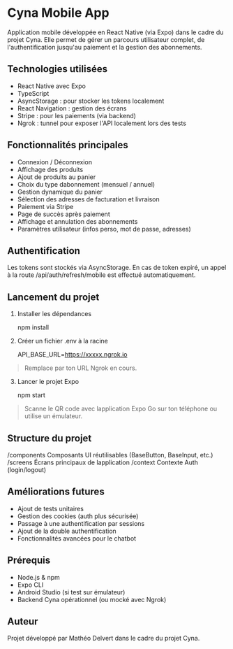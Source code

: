 # Cyna Mobile App

Application mobile développée en React Native (via Expo) dans le cadre du projet Cyna.
Elle permet de gérer un parcours utilisateur complet, de l'authentification jusqu'au paiement et la gestion des abonnements.

## Technologies utilisées

- React Native avec Expo
- TypeScript
- AsyncStorage : pour stocker les tokens localement
- React Navigation : gestion des écrans
- Stripe : pour les paiements (via backend)
- Ngrok : tunnel pour exposer l'API localement lors des tests

## Fonctionnalités principales

- Connexion / Déconnexion
- Affichage des produits
- Ajout de produits au panier
- Choix du type dabonnement (mensuel / annuel)
- Gestion dynamique du panier
- Sélection des adresses de facturation et livraison
- Paiement via Stripe
- Page de succès après paiement
- Affichage et annulation des abonnements
- Paramètres utilisateur (infos perso, mot de passe, adresses)

## Authentification

Les tokens sont stockés via AsyncStorage.
En cas de token expiré, un appel à la route /api/auth/refresh/mobile est effectué automatiquement.

## Lancement du projet

1. Installer les dépendances

    npm install

2. Créer un fichier .env à la racine

    API_BASE_URL=https://xxxxx.ngrok.io

> Remplace par ton URL Ngrok en cours.

3. Lancer le projet Expo

    npm start

> Scanne le QR code avec lapplication Expo Go sur ton téléphone ou utilise un émulateur.

## Structure du projet

/components          Composants UI réutilisables (BaseButton, BaseInput, etc.)
/screens             Écrans principaux de lapplication
/context             Contexte Auth (login/logout)

## Améliorations futures

- Ajout de tests unitaires
- Gestion des cookies (auth plus sécurisée)
- Passage à une authentification par sessions
- Ajout de la double authentification
- Fonctionnalités avancées pour le chatbot

## Prérequis

- Node.js & npm
- Expo CLI
- Android Studio (si test sur émulateur)
- Backend Cyna opérationnel (ou mocké avec Ngrok)

## Auteur

Projet développé par Mathéo Delvert dans le cadre du projet Cyna.